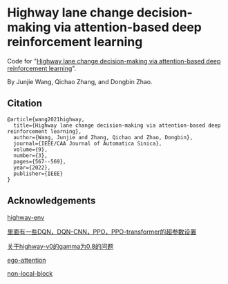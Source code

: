 # Highway lane change decision-making via attention-based deep reinforcement learning

Code for "[Highway lane change decision-making via attention-based deep reinforcement learning](https://ieeexplore.ieee.org/abstract/document/9664628)". 

By Junjie Wang, Qichao Zhang, and Dongbin Zhao. 

## Citation

```
@article{wang2021highway,
  title={Highway lane change decision-making via attention-based deep reinforcement learning},
  author={Wang, Junjie and Zhang, Qichao and Zhao, Dongbin},
  journal={IEEE/CAA Journal of Automatica Sinica},
  volume={9},
  number={3},
  pages={567--569},
  year={2022},
  publisher={IEEE}
}
```

## Acknowledgements

[highway-env](https://github.com/eleurent/highway-env)

[里面有一些DQN，DQN-CNN，PPO，PPO-transformer的超参数设置](https://github.com/eleurent/highway-env/blob/master/scripts)

[关于highway-v0的gamma为0.8的问题](https://github.com/eleurent/highway-env/issues/209)

[ego-attention](https://eleurent.github.io/social-attention/)



[non-local-block](https://github.com/AlexHex7/Non-local_pytorch)




